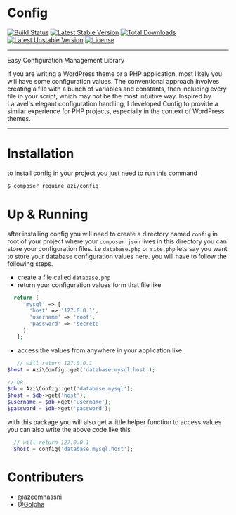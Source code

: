 # Config
[![Build Status](https://travis-ci.org/azeemhassni/Config.svg)](https://travis-ci.org/azeemhassni/Config) [![Latest Stable Version](https://poser.pugx.org/azi/config/v/stable)](https://packagist.org/packages/azi/config) [![Total Downloads](https://poser.pugx.org/azi/config/downloads)](https://packagist.org/packages/azi/config) [![Latest Unstable Version](https://poser.pugx.org/azi/config/v/unstable)](https://packagist.org/packages/azi/config) [![License](https://poser.pugx.org/azi/config/license)](https://packagist.org/packages/azi/config)

---
Easy Configuration Management Library

If you are writing a WordPress theme or a PHP application, most likely you will have some configuration values. The conventional approach involves creating a file with a bunch of variables and constants, then including every file in your script, which may not be the most intuitive way. Inspired by Laravel's elegant configuration handling, I developed Config to provide a similar experience for PHP projects, especially in the context of WordPress themes.

---

# Installation
to install config in your project you just need to run this command
```bash
$ composer require azi/config
```

# Up & Running
after installing config you will need to create a directory named `config` in root of your project 
where your `composer.json` lives
in this directory you can store your configuration files. i.e `database.php` or `site.php`
lets say you want to store your database configuration values here. you will have to follow the following steps.
 - create a file called `database.php`
 - return your configuration values form that file like
 
 ```php
   return [
      'mysql' => [
        'host' => '127.0.0.1',
        'username' => 'root',
        'password' => 'secrete'
      ]
    ];
  ```
  - access the values from anywhere in your application like
  ```php
     // will return 127.0.0.1
  $host = Azi\Config::get('database.mysql.host');
  
  // OR
  $db = Azi\Config::get('database.mysql');
  $host = $db->get('host');
  $username = $db->get('username');
  $password = $db->get('password');
  
  ```

  with this package you will also get a little helper function to access values you can also write the above code
  like this

  ```php
    // will return 127.0.0.1
    $host = config('database.mysql.host');
  ```
  
  
  # Contributers
*  [@azeemhassni](https://github.com/azeemhassni)
* [@Golpha](https://github.com/Golpha)
